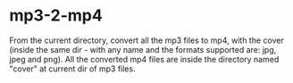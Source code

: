 # mp3-2-mp4

From the current directory, convert all the mp3 files to mp4, with the cover (inside the same dir - with any name and the formats supported are: jpg, jpeg and png).
All the converted mp4 files are inside the directory named "cover" at current dir of mp3 files.
